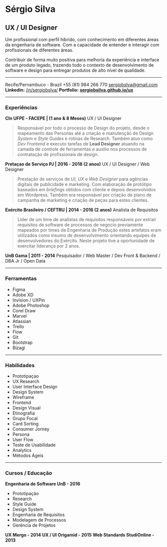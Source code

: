 # Sérgio Silva

## UX / UI Designer
Um profissional com perfil híbrido, com conhecimento em diferentes áreas da engenharia de software. Com a capacidade de entender e interagir com profissionais de diferentes áreas.

Contribuir de forma muito positiva para melhoria da experiência e interface de um produto legado, trazendo todo o contexto de desenvolvimento de software e design para entregar produtos de alto nível de qualidade.

-------

Recife/Pernambuco - Brazil
+55 (81) 984 266 770
sergiobslva@gmail.com
**Linkedin:** [/in/sergiobslva/](https://www.linkedin.com/in/sergiobslva/)
**Portfolio:** **[sergiobsilva.github.io/ux](https://sergiobsilva.github.io/ux)**

---
### Experiências

**CIn UFPE - FACEPE | (1 ano & 8 Meses)**
UX / UI Designer

> Responsável por todo o processo de Design do projeto, desde o
> mapeamento das Personas até a criação e manutenção de Design *System* e *Style Guides* e rotinas de Research. Também atuo como *Dev Frontend* e executo tarefas de **Lead Designer** atuando na camada de controle de ferramentas e auxilio nos processos de contratação de profissionais de design.


**Pretaçao de Serviço PJ | 2016 - 2018 (2 anos)**
UX / UI Designer / Web Designer

> Prestação de serviços de *UI, UX* e *Web Designer* para agências digitais de publicidade e marketing. Com elaboração de protótipo baseados em *briefings* obtidos com cliente e depois desenvolvidos em Wordpress. Também era responsável por criação de plano de campanha de marketing e criação de peças para estes clientes.

**Exército Brasileiro / CEFTRU | 2014 - 2016 (2 anos)**
Analista de Requisitos

> Líder de um time de analistas de requisitos responsáveis por extrair requisitos de software de processos de negocio previamente mapeados por times de Engenharia de Produção estes artefatos eram utilizados como insumo de desenvolvimento orientando equipes de desenvolvedores do Exército. Neste projeto tive a oportunidade de exercitar liderança por 2 anos.


**UnB Gama | 2011 - 2014**
Pesquisador / Web Master / Dev Front &
Backend / DBA Jr / Open Data

---
### Ferramentas

* Figma
* Adobe XD
* Invision / UXPin
* Adobe Photoshop
* Corel Draw
* Marvel
* Atlassian
* Trello
* Flow
* Git
* Bootstrap
* Bizagi

---
### Habilidades
* Prototipaçao
* UX Research
* User Interface Design
* Design System
* Wireframe
* Frontend
* Design Visual
* Etinografia
* Grupo Focal
* Card Sorting
* Consumer Jorney
* Persona
* User Flow
* Teste de Usabilidade
* Analytics
* Métodos Ágeis

---
### Cursos / Educação
**Engenharia de Software UnB - 2016**
* Prototipação
* Research
* Style Guide
* Design System
* Engenharia de Requisitos
* Modelagem de Processos
* Gerência de Projetos

**UX Mergo - 2014**
**UX / UI Origamid - 2015**
**Web Standards StudiOnline - 2013**
